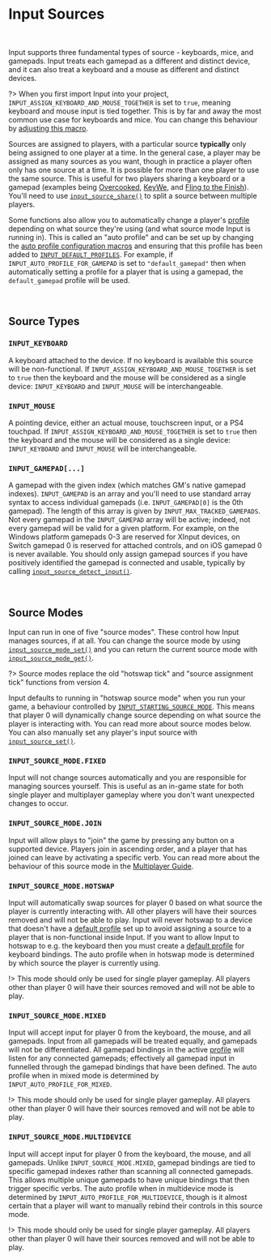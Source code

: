 # Input Sources

&nbsp;

Input supports three fundamental types of source - keyboards, mice, and gamepads. Input treats each gamepad as a different and distinct device, and it can also treat a keyboard and a mouse as different and distinct devices. 

?> When you first import Input into your project, `INPUT_ASSIGN_KEYBOARD_AND_MOUSE_TOGETHER` is set to `true`, meaning keyboard and mouse input is tied together. This is by far and away the most common use case for keyboards and mice. You can change this behaviour by [adjusting this macro](Configuration?id=profiles-and-bindings).

Sources are assigned to players, with a particular source **typically** only being assigned to one player at a time. In the general case, a player may be assigned as many sources as you want, though in practice a player often only has one source at a time. It is possible for more than one player to use the same source. This is useful for two players sharing a keyboard or a gamepad (examples being [Overcooked](https://store.steampowered.com/app/448510/Overcooked/), [KeyWe](https://store.steampowered.com/app/1242980/KeyWe/), and [Fling to the Finish](https://store.steampowered.com/app/1054430/Fling_to_the_Finish/)). You'll need to use [`input_source_share()`](Functions-(Sources)?id=input_source_sharesource-playerindex-autoprofile) to split a source between multiple players.

Some functions also allow you to automatically change a player's [profile](Profiles) depending on what source they're using (and what source mode Input is running in). This is called an "auto profile" and can be set up by changing the [auto profile configuration macros](Configuration?id=profiles-and-bindings) and ensuring that this profile has been added to [`INPUT_DEFAULT_PROFILES`](Configuration?id=profiles-and-bindings). For example, if `INPUT_AUTO_PROFILE_FOR_GAMEPAD` is set to `"default_gamepad"` then when automatically setting a profile for a player that is using a gamepad, the `default_gamepad` profile will be used.

&nbsp;

## Source Types

### `INPUT_KEYBOARD`


A keyboard attached to the device. If no keyboard is available this source will be non-functional. If `INPUT_ASSIGN_KEYBOARD_AND_MOUSE_TOGETHER` is set to `true` then the keyboard and the mouse will be considered as a single device: `INPUT_KEYBOARD` and `INPUT_MOUSE` will be interchangeable.

### `INPUT_MOUSE`

A pointing device, either an actual mouse, touchscreen input, or a PS4 touchpad. If `INPUT_ASSIGN_KEYBOARD_AND_MOUSE_TOGETHER` is set to `true` then the keyboard and the mouse will be considered as a single device: `INPUT_KEYBOARD` and `INPUT_MOUSE` will be interchangeable.

### `INPUT_GAMEPAD[...]`

A gamepad with the given index (which matches GM's native gamepad indexes). `INPUT_GAMEPAD` is an array and you'll need to use standard array syntax to access individual gamepads (i.e. `INPUT_GAMEPAD[0]` is the 0th gamepad). The length of this array is given by `INPUT_MAX_TRACKED_GAMEPADS`. Not every gamepad in the `INPUT_GAMEPAD` array will be active; indeed, not every gamepad will be valid for a given platform. For example, on the Windows platform gamepads 0-3 are reserved for XInput devices, on Switch gamepad 0 is reserved for attached controls, and on iOS gamepad 0 is never available. You should only assign gamepad sources if you have positively identified the gamepad is connected and usable, typically by calling [`input_source_detect_input()`](Functions-(Sources)?id=input_source_detect_inputsource).

&nbsp;

## Source Modes

Input can run in one of five "source modes". These control how Input manages sources, if at all. You can change the source mode by using [`input_source_mode_set()`](Functions-(Sources)?id=input_source_mode_setmode) and you can return the current source mode with [`input_source_mode_get()`](Functions-(Sources)?id=input_source_mode_get).

?> Source modes replace the old "hotswap tick" and "source assignment tick" functions from version 4.

Input defaults to running in "hotswap source mode" when you run your game, a behaviour controlled by [`INPUT_STARTING_SOURCE_MODE`](Configuration?id=source-modes). This means that player 0 will dynamically change source depending on what source the player is interacting with. You can read more about source modes below. You can also manually set any player's input source with [`input_source_set()`](Functions-(Sources)?id=input_source_setsource-playerindex-autoprofile).

### `INPUT_SOURCE_MODE.FIXED`

Input will not change sources automatically and you are responsible for managing sources yourself. This is useful as an in-game state for both single player and multiplayer gameplay where you don't want unexpected changes to occur. 

### `INPUT_SOURCE_MODE.JOIN`

Input will allow plays to "join" the game by pressing any button on a supported device. Players join in ascending order, and a player that has joined can leave by activating a specific verb. You can read more about the behaviour of this source mode in the [Multiplayer Guide](Multiplayer-Guide).

### `INPUT_SOURCE_MODE.HOTSWAP`

Input will automatically swap sources for player 0 based on what source the player is currently interacting with. All other players will have their sources removed and will not be able to play. Input will never hotswap to a device that doesn't have a [default profile](Profiles) set up to avoid assigning a source to a player that is non-functional inside Input. If you want to allow Input to hotswap to e.g. the keyboard then you must create a [default profile](Profiles) for keyboard bindings. The auto profile when in hotswap mode is determined by which source the player is currently using.

!> This mode should only be used for single player gameplay. All players other than player 0 will have their sources removed and will not be able to play.

### `INPUT_SOURCE_MODE.MIXED`

Input will accept input for player 0 from the keyboard, the mouse, and all gamepads. Input from all gamepads will be treated equally, and gamepads will not be differentiated. All gamepad bindings in the active [profile](Profiles) will listen for any connected gamepads; effectively all gamepad input in funnelled through the gamepad bindings that have been defined. The auto profile when in mixed mode is determined by `INPUT_AUTO_PROFILE_FOR_MIXED`.

!> This mode should only be used for single player gameplay. All players other than player 0 will have their sources removed and will not be able to play.

### `INPUT_SOURCE_MODE.MULTIDEVICE`

Input will accept input for player 0 from the keyboard, the mouse, and all gamepads. Unlike `INPUT_SOURCE_MODE.MIXED`, gamepad bindings are tied to specific gamepad indexes rather than scanning all connected gamepads. This allows multiple unique gamepads to have unique bindings that then trigger specific verbs. The auto profile when in multidevice mode is determined by `INPUT_AUTO_PROFILE_FOR_MULTIDEVICE`, though is it almost certain that a player will want to manually rebind their controls in this source mode.

!> This mode should only be used for single player gameplay. All players other than player 0 will have their sources removed and will not be able to play.
